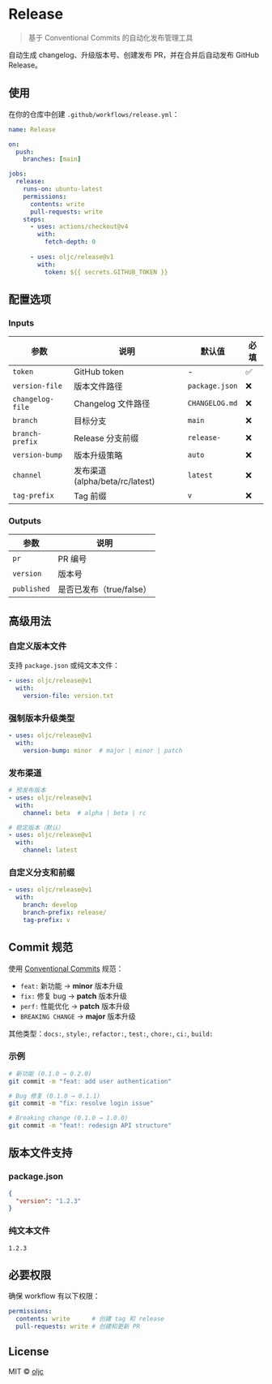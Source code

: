 # Release

> 基于 Conventional Commits 的自动化发布管理工具

自动生成 changelog、升级版本号、创建发布 PR，并在合并后自动发布 GitHub Release。

## 使用

在你的仓库中创建 `.github/workflows/release.yml`：

```yaml
name: Release

on:
  push:
    branches: [main]

jobs:
  release:
    runs-on: ubuntu-latest
    permissions:
      contents: write
      pull-requests: write
    steps:
      - uses: actions/checkout@v4
        with:
          fetch-depth: 0
      
      - uses: oljc/release@v1
        with:
          token: ${{ secrets.GITHUB_TOKEN }}
```

## 配置选项

### Inputs

| 参数 | 说明 | 默认值 | 必填 |
|------|------|--------|------|
| `token` | GitHub token | - | ✅ |
| `version-file` | 版本文件路径 | `package.json` | ❌ |
| `changelog-file` | Changelog 文件路径 | `CHANGELOG.md` | ❌ |
| `branch` | 目标分支 | `main` | ❌ |
| `branch-prefix` | Release 分支前缀 | `release-` | ❌ |
| `version-bump` | 版本升级策略 | `auto` | ❌ |
| `channel` | 发布渠道 (alpha/beta/rc/latest) | `latest` | ❌ |
| `tag-prefix` | Tag 前缀 | `v` | ❌ |

### Outputs

| 参数 | 说明 |
|------|------|
| `pr` | PR 编号 |
| `version` | 版本号 |
| `published` | 是否已发布（true/false） |

## 高级用法

### 自定义版本文件

支持 `package.json` 或纯文本文件：

```yaml
- uses: oljc/release@v1
  with:
    version-file: version.txt
```

### 强制版本升级类型

```yaml
- uses: oljc/release@v1
  with:
    version-bump: minor  # major | minor | patch
```

### 发布渠道

```yaml
# 预发布版本
- uses: oljc/release@v1
  with:
    channel: beta  # alpha | beta | rc

# 稳定版本（默认）
- uses: oljc/release@v1
  with:
    channel: latest
```

### 自定义分支和前缀

```yaml
- uses: oljc/release@v1
  with:
    branch: develop
    branch-prefix: release/
    tag-prefix: v
```

## Commit 规范

使用 [Conventional Commits](https://www.conventionalcommits.org/) 规范：

- `feat:` 新功能 → **minor** 版本升级
- `fix:` 修复 bug → **patch** 版本升级
- `perf:` 性能优化 → **patch** 版本升级
- `BREAKING CHANGE` → **major** 版本升级

其他类型：`docs:`, `style:`, `refactor:`, `test:`, `chore:`, `ci:`, `build:`

### 示例

```bash
# 新功能 (0.1.0 → 0.2.0)
git commit -m "feat: add user authentication"

# Bug 修复 (0.1.0 → 0.1.1)
git commit -m "fix: resolve login issue"

# Breaking change (0.1.0 → 1.0.0)
git commit -m "feat!: redesign API structure"
```

## 版本文件支持

### package.json

```json
{
  "version": "1.2.3"
}
```

### 纯文本文件

```
1.2.3
```

## 必要权限

确保 workflow 有以下权限：

```yaml
permissions:
  contents: write      # 创建 tag 和 release
  pull-requests: write # 创建和更新 PR
```

## License

MIT © [oljc](https://github.com/oljc)
